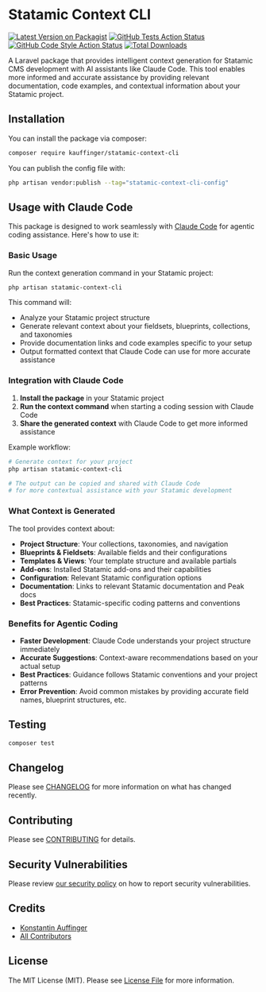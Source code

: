 # Statamic Context CLI

[![Latest Version on Packagist](https://img.shields.io/packagist/v/kauffinger/statamic-context-cli.svg?style=flat-square)](https://packagist.org/packages/kauffinger/statamic-context-cli)
[![GitHub Tests Action Status](https://img.shields.io/github/actions/workflow/status/kauffinger/statamic-context-cli/run-tests.yml?branch=main&label=tests&style=flat-square)](https://github.com/kauffinger/statamic-context-cli/actions?query=workflow%3Arun-tests+branch%3Amain)
[![GitHub Code Style Action Status](https://img.shields.io/github/actions/workflow/status/kauffinger/statamic-context-cli/fix-php-code-style-issues.yml?branch=main&label=code%20style&style=flat-square)](https://github.com/kauffinger/statamic-context-cli/actions?query=workflow%3A"Fix+PHP+code+style+issues"+branch%3Amain)
[![Total Downloads](https://img.shields.io/packagist/dt/kauffinger/statamic-context-cli.svg?style=flat-square)](https://packagist.org/packages/kauffinger/statamic-context-cli)

A Laravel package that provides intelligent context generation for Statamic CMS development with AI assistants like Claude Code. This tool enables more informed and accurate assistance by providing relevant documentation, code examples, and contextual information about your Statamic project.

## Installation

You can install the package via composer:

```bash
composer require kauffinger/statamic-context-cli
```

You can publish the config file with:

```bash
php artisan vendor:publish --tag="statamic-context-cli-config"
```

## Usage with Claude Code

This package is designed to work seamlessly with [Claude Code](https://claude.ai/code) for agentic coding assistance. Here's how to use it:

### Basic Usage

Run the context generation command in your Statamic project:

```bash
php artisan statamic-context-cli
```

This command will:
- Analyze your Statamic project structure
- Generate relevant context about your fieldsets, blueprints, collections, and taxonomies
- Provide documentation links and code examples specific to your setup
- Output formatted context that Claude Code can use for more accurate assistance

### Integration with Claude Code

1. **Install the package** in your Statamic project
2. **Run the context command** when starting a coding session with Claude Code
3. **Share the generated context** with Claude Code to get more informed assistance

Example workflow:

```bash
# Generate context for your project
php artisan statamic-context-cli

# The output can be copied and shared with Claude Code
# for more contextual assistance with your Statamic development
```

### What Context is Generated

The tool provides context about:
- **Project Structure**: Your collections, taxonomies, and navigation
- **Blueprints & Fieldsets**: Available fields and their configurations  
- **Templates & Views**: Your template structure and available partials
- **Add-ons**: Installed Statamic add-ons and their capabilities
- **Configuration**: Relevant Statamic configuration options
- **Documentation**: Links to relevant Statamic documentation and Peak docs
- **Best Practices**: Statamic-specific coding patterns and conventions

### Benefits for Agentic Coding

- **Faster Development**: Claude Code understands your project structure immediately
- **Accurate Suggestions**: Context-aware recommendations based on your actual setup
- **Best Practices**: Guidance follows Statamic conventions and your project patterns
- **Error Prevention**: Avoid common mistakes by providing accurate field names, blueprint structures, etc.

## Testing

```bash
composer test
```

## Changelog

Please see [CHANGELOG](CHANGELOG.md) for more information on what has changed recently.

## Contributing

Please see [CONTRIBUTING](CONTRIBUTING.md) for details.

## Security Vulnerabilities

Please review [our security policy](../../security/policy) on how to report security vulnerabilities.

## Credits

- [Konstantin Auffinger](https://github.com/62616071+kauffinger)
- [All Contributors](../../contributors)

## License

The MIT License (MIT). Please see [License File](LICENSE.md) for more information.
